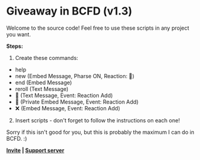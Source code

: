 # Giveaway in BCFD (v1.3)
Welcome to the source code! Feel free to use these scripts in any project you want.

__Steps:__
1. Create these commands:
- help
- new (Embed Message, Pharse ON, Reaction: 🎉)
- end (Embed Message)
- reroll (Text Message)
- 🎉 (Text Message, Event: Reaction Add)
- 👥 (Private Embed Message, Event: Reaction Add)
- ❌ (Embed Message, Event: Reaction Add)

2. Insert scripts - don't forget to follow the instructions on each one!

Sorry if this isn't good for you, but this is probably the maximum I can do in BCFD. :)

**[Invite](https://discord.com/oauth2/authorize?client_id=1224630788444655666) | [Support server](https://discord.com/invite/tr55DGHEwN)**
